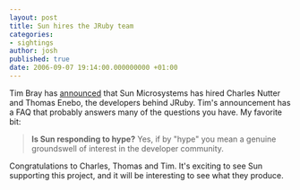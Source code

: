 ```yaml
---
layout: post
title: Sun hires the JRuby team
categories:
- sightings
author: josh
published: true
date: 2006-09-07 19:14:00.000000000 +01:00
---
```

Tim Bray has [announced](http://www.tbray.org/ongoing/When/200x/2006/09/07/JRuby-guys) that Sun Microsystems has hired Charles Nutter and Thomas Enebo, the developers behind JRuby. Tim's announcement has a FAQ that probably answers many of the questions you have.  My favorite bit:

> **Is Sun responding to hype?**
> Yes, if by "hype" you mean a genuine groundswell of interest in the developer community.

Congratulations to Charles, Thomas and Tim. It's exciting to see Sun supporting this project, and it will be interesting to see what they produce.
